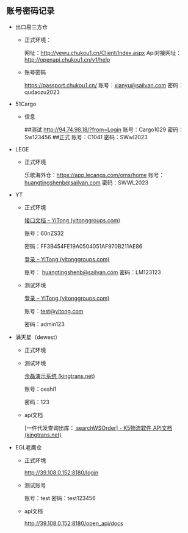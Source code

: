 ## 账号密码记录

- 出口易三方仓

  - 正式环境：	

    网址：http://yewu.chukou1.cn/Client/Index.aspx
    Api对接网址：http://openapi.chukou1.cn/v1/help

  - 账号密码

    https://passport.chukou1.cn/
    账号：xianyu@sailvan.com
    密码：qudaozu2023

- 51Cargo

  - 信息

    \##测试
    http://94.74.98.18/?from=Login
    账号：Cargo1029
    密码：Sw123456
    \##正式
    账号：C1041
    密码：SWwl2023
  
- LEGE

  - 正式环境

    乐歌海外仓：https://app.lecangs.com/oms/home
    账号：huangtingshenb@sailvan.com
    密码：SWWL2023
  
- YT

  - 正式环境

    [接口文档 – YiTong (yitonggroups.com)](http://www.yitonggroups.com/docLogin.html?url=%2Fdoc%2FfgCreateOrder.html)

    账号：60nZS32

    密码：FF3B454FE19A0504051AF970B211AE86

    [登录 – YiTong (yitonggroups.com)](http://www.yitonggroups.com/user/login)

    账号： huangtingshenb@sailvan.com
    密码：LM123123

  - 测试环境

    [登录 – YiTong (yitonggroups.com)](http://www.yitonggroups.com/user/login)

    账号：test@yitong.com

    密码：admin123

- 满天星（dewest）

  - 正式环境

    

  - 测试环境

    [余磊演示系统 (kingtrans.net)](http://yulei.kingtrans.net/nclient/Logon?action=initMenu)

    账号：ceshi1

    密码：123

  - api文档

    [一件代发查询出库：[ searchWSOrder\] - K5物流软件 API文档 (kingtrans.net)](http://api.kingtrans.net/api-106210999/?nav=01H9PX1NWXGEMC0M13VVYNJ2XG)
  
- EGL老鹰仓

  - 正式环境

    http://39.108.0.152:8180/login

  - 测试账号

    账号：test
    密码：test123456

  - api文档

    http://39.108.0.152:8180/open_api/docs



